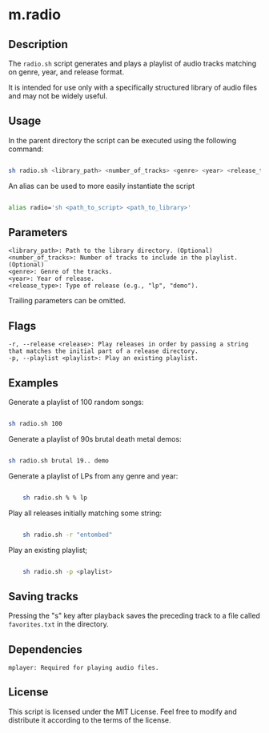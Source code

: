 # m.radio

## Description

The `radio.sh` script generates and plays a playlist of audio tracks matching on genre, year, and release format. 

It is intended for use only with a specifically structured library of audio files and may not be widely useful.

## Usage

In the parent directory the script can be executed using the following command:

```bash

sh radio.sh <library_path> <number_of_tracks> <genre> <year> <release_type>

```

An alias can be used to more easily instantiate the script

```bash

alias radio='sh <path_to_script> <path_to_library>'

```

## Parameters

    <library_path>: Path to the library directory. (Optional)
    <number_of_tracks>: Number of tracks to include in the playlist. (Optional)
    <genre>: Genre of the tracks.
    <year>: Year of release.
    <release_type>: Type of release (e.g., "lp", "demo").

Trailing parameters can be omitted.

## Flags

    -r, --release <release>: Play releases in order by passing a string that matches the initial part of a release directory.
    -p, --playlist <playlist>: Play an existing playlist.

## Examples

Generate a playlist of 100 random songs:

```bash

sh radio.sh 100

```

Generate a playlist of 90s brutal death metal demos:

```bash

sh radio.sh brutal 19.. demo

```

Generate a playlist of LPs from any genre and year:

```bash

    sh radio.sh % % lp

```

Play all releases initially matching some string:

```bash

    sh radio.sh -r "entombed"

```

Play an existing playlist;

```bash

    sh radio.sh -p <playlist>

```

## Saving tracks

Pressing the "s" key after playback saves the preceding track to a file called `favorites.txt` in the <library> directory.

## Dependencies

    mplayer: Required for playing audio files.

## License

This script is licensed under the MIT License. Feel free to modify and distribute it according to the terms of the license.






